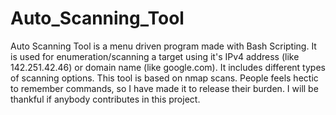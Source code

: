 # Auto_Scanning_Tool
Auto Scanning Tool is a menu driven program made with Bash Scripting. It is used for enumeration/scanning a target using it's IPv4 address (like 142.251.42.46) or 
domain name (like google.com). It includes different types of scanning options. This tool is based on nmap scans. People feels hectic to remember commands, so I have made it
to release their burden. I will be thankful if anybody contributes in this project.
